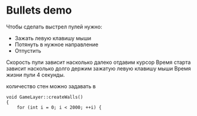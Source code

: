 # Bullets demo

Чтобы сделать выстрел пулей нужно:
- Зажать левую клавишу мыши
- Потянуть в нужное направление
- Отпустить

Скорость пули зависит насколько далеко отдавим курсор
Время старта зависит насколько долго держим зажатую левую клавишу мыши
Время жизни пули 4 секунды.

количество стен можно задавать в
``` 
void GameLayer::createWalls()
{
    for (int i = 0; i < 2000; ++i) {
```
